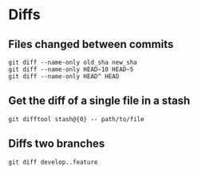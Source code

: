 # Diffs

## Files changed between commits

    git diff --name-only old_sha new_sha
    git diff --name-only HEAD~10 HEAD~5
    git diff --name-only HEAD^ HEAD

## Get the diff of a single file in a stash

	git difftool stash@{0} -- path/to/file
	
## Diffs two branches


    git diff develop..feature